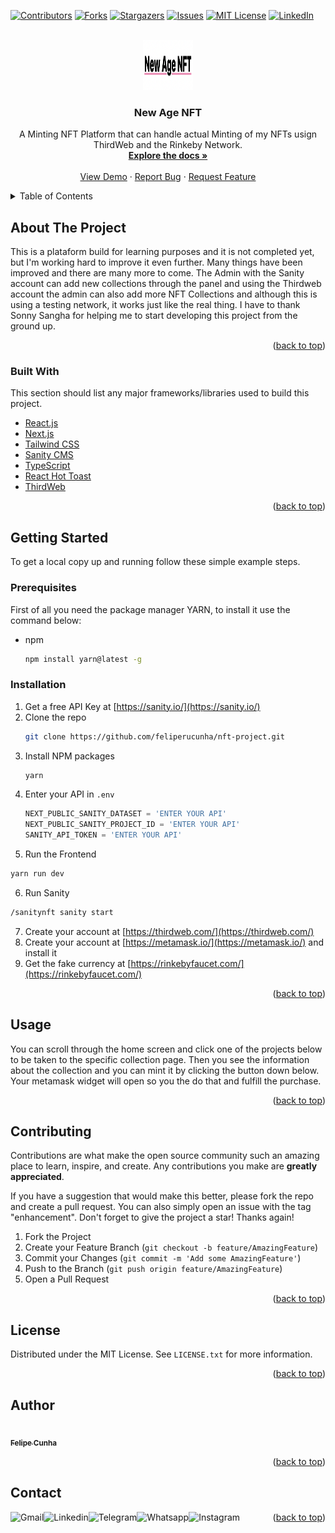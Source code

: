 <div id="top"></div>

[![Contributors][contributors-shield]][contributors-url]
[![Forks][forks-shield]][forks-url]
[![Stargazers][stars-shield]][stars-url]
[![Issues][issues-shield]][issues-url]
[![MIT License][license-shield]][license-url]
[![LinkedIn][linkedin-shield]][linkedin]



<!-- PROJECT LOGO -->
<br />
<div align="center">
  <a href="https://github.com/feliperucunha/nft-project">
    <img src="public/images/logo.png" alt="Logo" width="80" height="80">
  </a>

  <h3 align="center">New Age NFT</h3>

  <p align="center">
    A Minting NFT Platform that can handle actual Minting of my NFTs usign ThirdWeb and the Rinkeby Network.
    <br />
    <a href="https://github.com/feliperucunha/nft-project"><strong>Explore the docs »</strong></a>
    <br />
    <br />
    <a href="https://nft-project-psi.vercel.app/">View Demo</a>
    ·
    <a href="https://github.com/feliperucunha/nft-project/issues">Report Bug</a>
    ·
    <a href="https://github.com/feliperucunha/nft-project/issues">Request Feature</a>
  </p>
</div>



<!-- TABLE OF CONTENTS -->
<details>
  <summary>Table of Contents</summary>
  <ol>
    <li>
      <a href="#about-the-project">About The Project</a>
      <ul>
        <li><a href="#built-with">Built With</a></li>
      </ul>
    </li>
    <li>
      <a href="#getting-started">Getting Started</a>
      <ul>
        <li><a href="#prerequisites">Prerequisites</a></li>
        <li><a href="#installation">Installation</a></li>
      </ul>
    </li>
    <li><a href="#usage">Usage</a></li>
    <!-- <li><a href="#roadmap">Roadmap</a></li> -->
    <li><a href="#contributing">Contributing</a></li>
    <li><a href="#license">License</a></li>
    <li><a href="#contact">Contact</a></li>
    <!-- <li><a href="#acknowledgments">Acknowledgments</a></li> -->
  </ol>
</details>



<!-- ABOUT THE PROJECT -->
## About The Project

This is a plataform build for learning purposes and it is not completed yet, but I'm working hard to improve it even further. Many things have been improved and there are many more to come. The Admin with the Sanity account can add new collections through the panel and using the Thirdweb account the admin can also add more NFT Collections and although this is using a testing network, it works just like the real thing. I have to thank Sonny Sangha for helping me to start developing this project from the ground up.

<p align="right">(<a href="#top">back to top</a>)</p>



### Built With

This section should list any major frameworks/libraries used to build this project.

* [React.js](https://reactjs.org/)
* [Next.js](https://nextjs.org/)
* [Tailwind CSS](https://tailwindcss.com/)
* [Sanity CMS](https://sanity.io/)
* [TypeScript](https://www.typescriptlang.org/)
* [React Hot Toast](https://react-hook-form.com/)
* [ThirdWeb](https://www.sanity.io/plugins/react-portable-text)

<p align="right">(<a href="#top">back to top</a>)</p>



<!-- GETTING STARTED -->
## Getting Started

To get a local copy up and running follow these simple example steps.

### Prerequisites

First of all you need the package manager YARN, to install it use the command below:
* npm
  ```sh
  npm install yarn@latest -g
  ```

### Installation

1. Get a free API Key at [https://sanity.io/](https://sanity.io/)
2. Clone the repo
   ```sh
   git clone https://github.com/feliperucunha/nft-project.git
   ```
3. Install NPM packages
   ```sh
   yarn
   ```
4. Enter your API in `.env`
   ```js
   NEXT_PUBLIC_SANITY_DATASET = 'ENTER YOUR API'
   NEXT_PUBLIC_SANITY_PROJECT_ID = 'ENTER YOUR API'
   SANITY_API_TOKEN = 'ENTER YOUR API'
   ```
5. Run the Frontend
```sh
yarn run dev
```
6. Run Sanity
```sh
/sanitynft sanity start
```
7. Create your account at [https://thirdweb.com/](https://thirdweb.com/)
8. Create your account at [https://metamask.io/](https://metamask.io/) and install it
9. Get the fake currency at [https://rinkebyfaucet.com/](https://rinkebyfaucet.com/)

<p align="right">(<a href="#top">back to top</a>)</p>



<!-- USAGE EXAMPLES -->
## Usage

You can scroll through the home screen and click one of the projects below to be taken to the specific collection page.
Then you see the information about the collection and you can mint it by clicking the button
down below. Your metamask widget will open so you the do that and fulfill the purchase.


<p align="right">(<a href="#top">back to top</a>)</p>



<!-- ROADMAP -->
<!-- ## Roadmap

- [x] Add Changelog
- [x] Add back to top links
- [ ] Add Additional Templates w/ Examples
- [ ] Add "components" document to easily copy & paste sections of the readme
- [ ] Multi-language Support
    - [ ] Chinese
    - [ ] Spanish

See the [open issues](https://github.com/feliperucunha/nft-project/issues) for a full list of proposed features (and known issues).

<p align="right">(<a href="#top">back to top</a>)</p> -->



<!-- CONTRIBUTING -->
## Contributing

Contributions are what make the open source community such an amazing place to learn, inspire, and create. Any contributions you make are **greatly appreciated**.

If you have a suggestion that would make this better, please fork the repo and create a pull request. You can also simply open an issue with the tag "enhancement".
Don't forget to give the project a star! Thanks again!

1. Fork the Project
2. Create your Feature Branch (`git checkout -b feature/AmazingFeature`)
3. Commit your Changes (`git commit -m 'Add some AmazingFeature'`)
4. Push to the Branch (`git push origin feature/AmazingFeature`)
5. Open a Pull Request

<p align="right">(<a href="#top">back to top</a>)</p>



<!-- LICENSE -->
## License

Distributed under the MIT License. See `LICENSE.txt` for more information.

<p align="right">(<a href="#top">back to top</a>)</p>

## Author

<a href="https://github.com/feliperucunha">
 <img style="border-radius: 50%;" src="https://avatars.githubusercontent.com/u/51034888?s=400&u=d957f24c0607b08051d57bd562e17db9cf811421&v=4" width="100px;" alt=""/>
 <br />
 <sub><b>Felipe Cunha</b></sub></a>
 <br />

<p align="right">(<a href="#top">back to top</a>)</p>

## Contact

[<img align="left" alt="Gmail" src="https://img.shields.io/badge/Gmail-D14836?style=for-the-badge&logo=gmail&logoColor=white" />](mailto:feliperubenmv@gmail.com?subject=[GitHub]%20Hey,%20Felipe%20Cunha)
[<img align="left" alt="Linkedin" src="https://img.shields.io/badge/linkedin-%230077B5.svg?style=for-the-badge&logo=linkedin&logoColor=white" />][linkedin]
[<img align="left" alt="Telegram" src="https://img.shields.io/badge/Telegram-2CA5E0?style=for-the-badge&logo=telegram&logoColor=white" />][telegram]
[<img align="left" alt="Whatsapp" src="https://img.shields.io/badge/WhatsApp-25D366?style=for-the-badge&logo=whatsapp&logoColor=white" />][whatsapp]
[<img align="left" alt="Instagram" src="https://img.shields.io/badge/<feliperucunha>-%23E4405F.svg?style=for-the-badge&logo=Instagram&logoColor=white" />][instagram] 

<p align="right">(<a href="#top">back to top</a>)</p>



<!-- ACKNOWLEDGMENTS -->
<!-- ## Acknowledgments

Use this space to list resources you find helpful and would like to give credit to. I've included a few of my favorites to kick things off!

* [Choose an Open Source License](https://choosealicense.com)
* [GitHub Emoji Cheat Sheet](https://www.webpagefx.com/tools/emoji-cheat-sheet)
* [Malven's Flexbox Cheatsheet](https://flexbox.malven.co/)
* [Malven's Grid Cheatsheet](https://grid.malven.co/)
* [Img Shields](https://shields.io)
* [GitHub Pages](https://pages.github.com)
* [Font Awesome](https://fontawesome.com)
* [React Icons](https://react-icons.github.io/react-icons/search)

<p align="right">(<a href="#top">back to top</a>)</p> -->



<!-- MARKDOWN LINKS & IMAGES -->
<!-- https://www.markdownguide.org/basic-syntax/#reference-style-links -->
[contributors-shield]: https://img.shields.io/github/contributors/feliperucunha/nft-project.svg?style=for-the-badge
[contributors-url]: https://github.com/feliperucunha/nft-project/graphs/contributors
[forks-shield]: https://img.shields.io/github/forks/feliperucunha/nft-project.svg?style=for-the-badge
[forks-url]: https://github.com/feliperucunha/nft-project/network/members
[stars-shield]: https://img.shields.io/github/stars/feliperucunha/nft-project.svg?style=for-the-badge
[stars-url]: https://github.com/feliperucunha/nft-project/stargazers
[issues-shield]: https://img.shields.io/github/issues/feliperucunha/nft-project.svg?style=for-the-badge
[issues-url]: https://github.com/feliperucunha/nft-project/issues
[license-shield]: https://img.shields.io/github/license/feliperucunha/nft-project.svg?style=for-the-badge
[license-url]: https://github.com/feliperucunha/nft-project/blob/main/LICENSE.txt
[linkedin-shield]: https://img.shields.io/badge/-LinkedIn-black.svg?style=for-the-badge&logo=linkedin&colorB=555
[product-screenshot]: images/screenshot.png

[whatsapp]: https://wa.me/5591987485395
[telegram]: https://t.me/Felipecunha04
[twitter]: https://twitter.com/feliperubeen
[youtube]: https://youtube.com/
[instagram]: https://www.instagram.com/feliperubeen
[linkedin]: https://www.linkedin.com/in/feliperubencunha/

